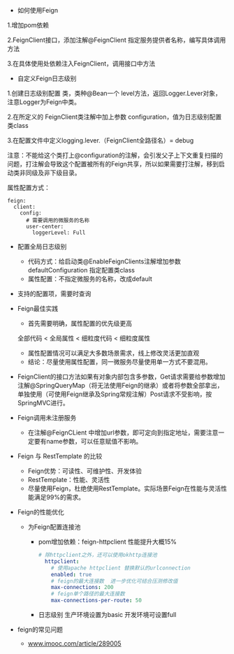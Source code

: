 - 如何使用Feign

1.增加pom依赖

2.FeignClient接口，添加注解@FeignClient 指定服务提供者名称，编写具体调用方法

3.在具体使用处依赖注入FeignClient，调用接口中方法

- 自定义Feign日志级别

1.创建日志级别配置 类，类种@Bean一个 level方法，返回Logger.Lever对象，注意Logger为Feign中类。

2.在所定义的 FeignClient类注解中加上参数 configuration，值为日志级别配置类class

3.在配置文件中定义logging.lever.（FeignClient全路径名）= debug

注意：不能给这个类打上@configuration的注解，会引发父子上下文重复扫描的问题，打注解会导致这个配置被所有的Feign共享，所以如果需要打注解，移到启动类非同级及非下级目录。

属性配置方式：

```properties
feign:
  client:
    config:
      # 需要调用的微服务的名称
      user-center:
        loggerLevel: Full
```

- 配置全局日志级别
  - 代码方式：给启动类@EnableFeignClients注解增加参数defaultConfiguration 指定配置类class
  - 属性配置：不指定微服务的名称，改成default



- 支持的配置项，需要时查询

- Feign最佳实践

  - 首先需要明确，属性配置的优先级更高

  全部代码 < 全局属性 < 细粒度代码 < 细粒度属性

  - 属性配置情况可以满足大多数场景需求，线上修改灵活更加直观
  - 结论：尽量使用属性配置，同一微服务尽量使用单一方式不要混用。

- FeignClient的接口方法如果有对象内部包含多参数，Get请求需要给参数增加注解@SpringQueryMap（将无法使用Feign的继承）或者将参数全部拿出，单独使用（可使用Feign继承及Spring常规注解）Post请求不受影响，按SpringMVC进行。

- Feign调用未注册服务

  - 在注解@FeignCLient 中增加url参数，即可定向到指定地址，需要注意一定要有name参数，可以任意赋值不影响。

- Feign 与 RestTemplate 的比较

  - Feign优势：可读性、可维护性、开发体验
  - RestTemplate：性能、灵活性
  - 尽量使用Feign，杜绝使用RestTemplate。实际场景Feign在性能与灵活性 能满足99%的需求。

- Feign的性能优化

  - 为Feign配置连接池

    - pom增加依赖：feign-httpclient  性能提升大概15%

      ```yml
      # 除httpclient之外，还可以使用okhttp连接池
        httpclient:
          # 使用apache httpclient 替换默认的urlconnection
          enabled: true
          # feign的最大连接数  进一步优化可结合压测修改值
          max-connections: 200
          # feign单个路径的最大连接数
          max-connections-per-route: 50
      ```

    - 日志级别 生产环境设置为basic  开发环境可设置full

- feign的常见问题

  - www.imooc.com/article/289005

